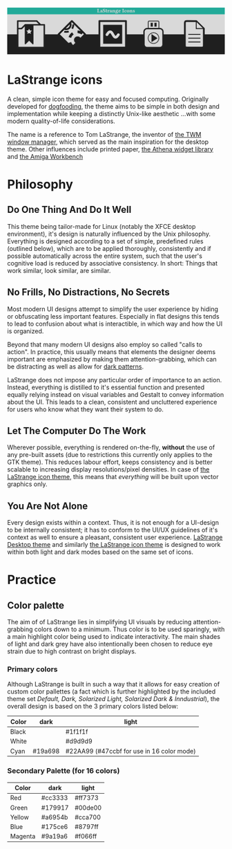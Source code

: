 ![LaStrange icon example]( banner.png )

# LaStrange icons

A clean, simple icon theme for easy and focused computing.
Originally developed for [dogfooding](https://en.wikipedia.org/wiki/Eating_your_own_dog_food), the theme aims to be simple in both design and implementation while keeping a distinctly Unix-like aesthetic ...with some modern quality-of-life considerations.

The name is a reference to Tom LaStrange, the inventor of [the TWM window manager](https://en.wikipedia.org/wiki/Twm), which served as the main inspiration for the desktop theme. Other influences include printed paper, [the Athena widget library](https://en.wikipedia.org/wiki/X_Athena_Widgets) and [the Amiga Workbench](https://en.wikipedia.org/wiki/Workbench_(AmigaOS))



# Philosophy

## Do One Thing And Do It Well

This theme being tailor-made for Linux (notably the XFCE desktop environment), it's design is naturally influenced by the Unix philosophy.
Everything is designed according to a set of simple, predefined rules (outlined below), which are to be applied thoroughly, consistently and if possible automatically across the entire system, such that the user's cognitive load is reduced by associative consistency. In short: Things that work similar, look similar, are similar.

## No Frills, No Distractions, No Secrets

Most modern UI designs attempt to simplify the user experience by hiding or obfuscating less important features. Especially in flat designs this tends to lead to confusion about what is interactible, in which way and how the UI is organized.

Beyond that many modern UI designs also employ so called "calls to action". In practice, this usually means that elements the designer deems important are emphasized by making them attention-grabbing, which can be distracting as well as allow for [dark patterns](https://en.wikipedia.org/wiki/Dark_pattern).

LaStrange does not impose any particular order of importance to an action. Instead, everything is distilled to it's essential function and presented equally relying instead on visual variables and Gestalt to convey information about the UI. This leads to a clean, consistent and uncluttered experience for users who know what they want their system to do.

## Let The Computer Do The Work

Wherever possible, everything is rendered on-the-fly, **without** the use of any pre-built assets (due to restrictions this currently only applies to the GTK theme). This reduces labour effort, keeps consistency and is better scalable to increasing display resolutions/pixel densities. In case of [the LaStrange icon theme](https://github.com/zibonbadi/lastrange-icons/), this means that *everything* will be built upon vector graphics only.

## You Are Not Alone

Every design exists within a context. Thus, it is not enough for a UI-design to be internally consistent; it has to conform to the UI/UX guidelines of it's context as well to ensure a pleasant, consistent user experience.
[LaStrange Desktop theme]( https://github.com/zibonbadi/lastrange-icons ) and similarly [the LaStrange icon theme](https://github.com/zibonbadi/lastrange-icons/) is designed to work within both light and dark modes based on the same set of icons.

# Practice

## Color palette

The aim of of LaStrange lies in simplifying UI visuals by reducing attention-grabbing colors down to a minimum. Thus color is to be used sparingly, with a main highlight color being used to indicate interactivity.
The main shades of light and dark grey have also intentionally been chosen to reduce eye strain due to high contrast on bright displays.

### Primary colors

Although LaStrange is built in such a way that it allows for easy creation of custom color pallettes (a fact which is further highlighted by the included theme set *Default, Dark, Solarized Light, Solarized Dark & Inndustrial*), the overall design is based on the 3 primary colors listed below:


| Color | dark | light |
|--|--|--|
| Black | |	#1f1f1f	|
| White | |	#d9d9d9	|
| Cyan	|	#19a698 |	#22AA99 (#47ccbf for use in 16 color mode)	|

### Secondary Palette (for 16 colors)

| Color | dark | light |
|--|--|--|
| Red |	#cc3333 |	#ff7373
| Green |	#179917 |	#00de00
| Yellow |	#a6954b |	#cca700
| Blue |	#175ce6 |	#8797ff
| Magenta |	#9a19a6 |	#f066ff

